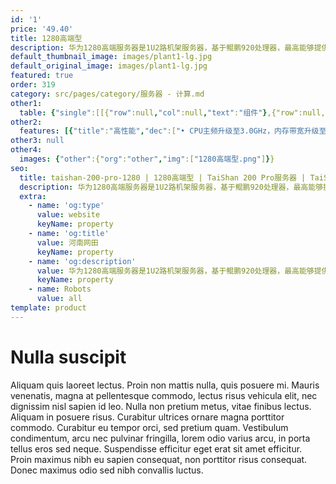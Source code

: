```yaml
---
id: '1'
price: '49.40'
title: 1280高端型
description: 华为1280高端服务器是1U2路机架服务器，基于鲲鹏920处理器，最高能够提供128核、3.0GHz主频的计算能力和最多8个NVMe SSD硬盘。1280高端服务器具有强大的计算性能、高密的部署能力、创新的RAS特性以及权威的安全可信认证，适合企业级超大规模数据中心海量部署。
default_thumbnail_image: images/plant1-lg.jpg
default_original_image: images/plant1-lg.jpg
featured: true
order: 319
category: src/pages/category/服务器 - 计算.md
other1: 
  table: {"single":[[{"row":null,"col":null,"text":"组件"},{"row":null,"col":null,"text":"规格"}],[{"row":null,"col":null,"text":"形态"},{"row":null,"col":null,"text":"1U机架服务器"}],[{"row":null,"col":null,"text":"处理器型号"},{"row":null,"col":null,"text":"2个鲲鹏920处理器（型号：7265，64核，3.0GHz主频；型号：5255，48核，3.0GHz主频）"}],[{"row":null,"col":null,"text":"内存插槽"},{"row":null,"col":null,"text":"32个DDR4-3200 DIMM插槽"}],[{"row":null,"col":null,"text":"本地存储"},{"row":null,"col":null,"text":"最多配置10个2.5英寸SAS/SATA/SSD硬盘或者8个2.5英寸NVMe SSD硬盘"}],[{"row":null,"col":null,"text":"RAID支持"},{"row":null,"col":null,"text":"支持RAID 0, 1, 5, 6, 10, 50, 60\n支持超级电容掉电保护"}],[{"row":null,"col":null,"text":"板载网络"},{"row":null,"col":null,"text":"2个板载网络插卡，支持4*10GE光口或4*25GE光口\n"}],[{"row":null,"col":null,"text":"PCIe扩展"},{"row":null,"col":null,"text":"最多8个PCIe 4.0 x8或者最多3个PCIe 4.0 x16和2个PCIe 4.0 x8"}],[{"row":null,"col":null,"text":"电源"},{"row":null,"col":null,"text":"2个热插拔900W/2000W交流电源模块，支持1+1冗余"}],[{"row":null,"col":null,"text":"供电"},{"row":null,"col":null,"text":"支持100~240V AC，240V DC"}],[{"row":null,"col":null,"text":"风扇"},{"row":null,"col":null,"text":"支持7个热拔插风扇模组，支持N+1冗余"}],[{"row":null,"col":null,"text":"温度"},{"row":null,"col":null,"text":"5℃～35℃"}],[{"row":null,"col":null,"text":"尺寸(宽x深x高)"},{"row":null,"col":null,"text":"447 mm*790 mm*43 mm"}]]}
other2:
  features: [{"title":"高性能","dec":["• CPU主频升级至3.0GHz，内存带宽升级至32个3200MT/s，整机性能提升13%\n•240w+ tpmc OLTP数据库性能，领先业界水平2倍"]},{"title":"高可靠","dec":["• 支持CPU故障核在线隔离和内存故障自愈\n• 240w+ tpmc OLTP数据库性能，领先业界水平2倍"]},{"title":"高安全","dec":["• 芯片安全：鲲鹏处理器获得国密芯片一级证书\n• 软件安全：iBMC管理软件获得CC EAL2+级别认证\n• 整机安全：获得绿色计算服务器可信赖最高级评价"]}]
other3: null
other4:
  images: {"other":{"org":"other","img":["1280高端型.png"]}}
seo:
  title: taishan-200-pro-1280 | 1280高端型 | TaiShan 200 Pro服务器 | TaiShan服务器 | 服务器 - 计算 | 数据中心
  description: 华为1280高端服务器是1U2路机架服务器，基于鲲鹏920处理器，最高能够提供128核、3.0GHz主频的计算能力和最多8个NVMe SSD硬盘。1280高端服务器具有强大的计算性能、高密的部署能力、创新的RAS特性以及权威的安全可信认证，适合企业级超大规模数据中心海量部署。
  extra:
    - name: 'og:type'
      value: website
      keyName: property
    - name: 'og:title'
      value: 河南网田
      keyName: property
    - name: 'og:description'
      value: 华为1280高端服务器是1U2路机架服务器，基于鲲鹏920处理器，最高能够提供128核、3.0GHz主频的计算能力和最多8个NVMe SSD硬盘。1280高端服务器具有强大的计算性能、高密的部署能力、创新的RAS特性以及权威的安全可信认证，适合企业级超大规模数据中心海量部署。
      keyName: property
    - name: Robots
      value: all
template: product
---
```


# Nulla suscipit

Aliquam quis laoreet lectus. Proin non mattis nulla, quis posuere mi. Mauris venenatis, magna at pellentesque commodo, lectus risus vehicula elit, nec dignissim nisl sapien id leo. Nulla non pretium metus, vitae finibus lectus. Aliquam in posuere risus. Curabitur ultrices ornare magna porttitor commodo. Curabitur eu tempor orci, sed pretium quam. Vestibulum condimentum, arcu nec pulvinar fringilla, lorem odio varius arcu, in porta tellus eros sed neque. Suspendisse efficitur eget erat sit amet efficitur. Proin maximus nibh eu sapien consequat, non porttitor risus consequat. Donec maximus odio sed nibh convallis luctus.